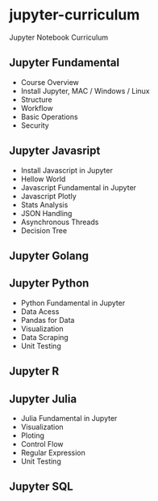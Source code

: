 # jupyter-curriculum
Jupyter Notebook Curriculum

## Jupyter Fundamental

- Course Overview
- Install Jupyter, MAC / Windows / Linux
- Structure
- Workflow
- Basic Operations
- Security

## Jupyter Javasript

- Install Javascript in Jupyter
- Hellow World
- Javascript Fundamental in Jupyter
- Javascript Plotly
- Stats Analysis
- JSON Handling
- Asynchronous Threads
- Decision Tree

## Jupyter Golang

## Jupyter Python

- Python Fundamental in Jupyter
- Data Acess
- Pandas for Data
- Visualization
- Data Scraping
- Unit Testing

## Jupyter R

## Jupyter Julia

- Julia Fundamental in Jupyter
- Visualization
- Ploting
- Control Flow
- Regular Expression 
- Unit Testing

## Jupyter SQL
